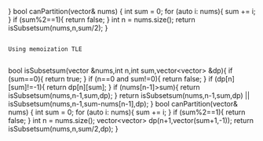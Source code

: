 }
bool canPartition(vector<int>& nums) {
int sum = 0;
for (auto i: nums){
sum += i;
}
if (sum%2==1){
return false;
}
int n = nums.size();
return isSubsetsum(nums,n,sum/2);
}
```
​
Using memoization TLE
​
```
bool isSubsetsum(vector<int> &nums,int n,int sum,vector<vector<int>> &dp){
if (sum==0){
return true;
}
if (n==0 and sum!=0){
return false;
}
if (dp[n][sum]!=-1){
return dp[n][sum];
}
if (nums[n-1]>sum){
return isSubsetsum(nums,n-1,sum,dp);
}
return isSubsetsum(nums,n-1,sum,dp) || isSubsetsum(nums,n-1,sum-nums[n-1],dp);
}
bool canPartition(vector<int>& nums) {
int sum = 0;
for (auto i: nums){
sum += i;
}
if (sum%2==1){
return false;
}
int n = nums.size();
vector<vector<int>> dp(n+1,vector<int>(sum+1,-1));
return isSubsetsum(nums,n,sum/2,dp);
}
```